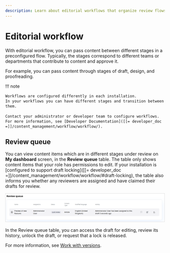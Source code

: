 ```yaml
---
description: Learn about editorial workflows that organize review flows for different content needs.
---
```


# Editorial workflow

With editorial workflow, you can pass content between different stages in a preconfigured flow.
Typically, the stages correspond to different teams or departments that contribute to content and approve it.

For example, you can pass content through stages of draft, design, and proofreading.

!!! note

    Workflows are configured differently in each installation.
    In your workflows you can have different stages and transition between them.

    Contact your administrator or developer team to configure workflows.
    For more information, see [Developer Documentation]([[= developer_doc =]]/content_management/workflow/workflow/).

## Review queue

You can view content items which are in different stages under review on **My dashboard** screen, in the **Review queue** table.
The table only shows content items that your role has permissions to edit.
If your installation is [configured to support draft locking]([[= developer_doc =]]/content_management/workflow/workflow/#draft-locking), the table also informs you whether any reviewers are assigned and have claimed their drafts for review.

![Review queue in the dashboard](img/dashboard_review_queue.png)

In the Review queue table, you can access the draft for editing, review its history, unlock the draft, or request that a lock is released.

For more information, see [Work with versions](work_with_versions.md).